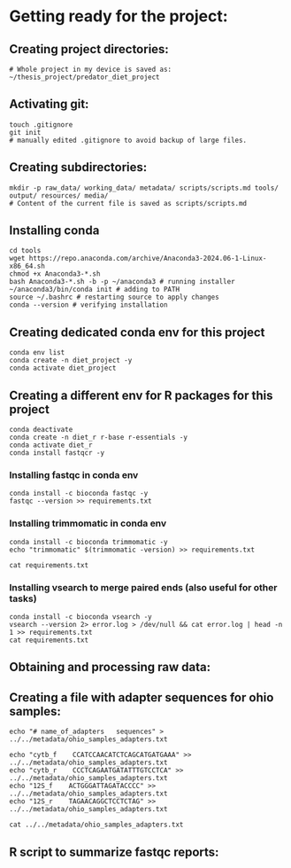 # Getting ready for the project:

## Creating project directories:

    # Whole project in my device is saved as: ~/thesis_project/predator_diet_project

## Activating git:
    
    touch .gitignore
    git init
    # manually edited .gitignore to avoid backup of large files.

## Creating subdirectories:

    mkdir -p raw_data/ working_data/ metadata/ scripts/scripts.md tools/ output/ resources/ media/
    # Content of the current file is saved as scripts/scripts.md

## Installing conda

    cd tools
    wget https://repo.anaconda.com/archive/Anaconda3-2024.06-1-Linux-x86_64.sh
    chmod +x Anaconda3-*.sh
    bash Anaconda3-*.sh -b -p ~/anaconda3 # running installer
    ~/anaconda3/bin/conda init # adding to PATH
    source ~/.bashrc # restarting source to apply changes
    conda --version # verifying installation

## Creating dedicated conda env for this project

    conda env list
    conda create -n diet_project -y
    conda activate diet_project

## Creating a different env for R packages for this project

    conda deactivate
    conda create -n diet_r r-base r-essentials -y
    conda activate diet_r
    conda install fastqcr -y


### Installing fastqc in conda env

    conda install -c bioconda fastqc -y
    fastqc --version >> requirements.txt

### Installing trimmomatic in conda env

    conda install -c bioconda trimmomatic -y
    echo "trimmomatic" $(trimmomatic -version) >> requirements.txt

    cat requirements.txt

### Installing vsearch to merge paired ends (also useful for other tasks)

    conda install -c bioconda vsearch -y
    vsearch --version 2> error.log > /dev/null && cat error.log | head -n 1 >> requirements.txt
    cat requirements.txt
    

    
## Obtaining and processing raw data:


## Creating a file with adapter sequences for ohio samples:

    echo "# name_of_adapters   sequences" > ../../metadata/ohio_samples_adapters.txt

    echo "cytb_f    CCATCCAACATCTCAGCATGATGAAA" >> ../../metadata/ohio_samples_adapters.txt
    echo "cytb_r    CCCTCAGAATGATATTTGTCCTCA" >> ../../metadata/ohio_samples_adapters.txt
    echo "12S_f    ACTGGGATTAGATACCCC" >> ../../metadata/ohio_samples_adapters.txt
    echo "12S_r    TAGAACAGGCTCCTCTAG" >> ../../metadata/ohio_samples_adapters.txt

    cat ../../metadata/ohio_samples_adapters.txt

## R script to summarize fastqc reports:
    
  






